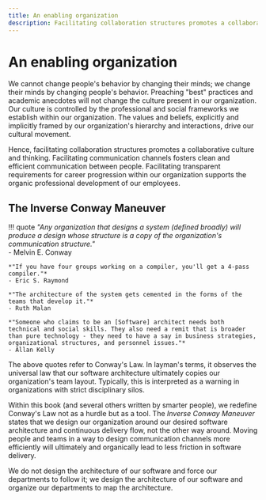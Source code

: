 ```yaml
---
title: An enabling organization
description: Facilitating collaboration structures promotes a collaborative culture and thinking. Facilitating communication channels fosters clean and efficient communication between people.
---
```


# An enabling organization

We cannot change people's behavior by changing their minds; we change their minds by changing people's behavior. Preaching "best" practices and academic anecdotes will not change the culture present in our organization. Our culture is controlled by the professional and social frameworks we establish within our organization. The values and beliefs, explicitly and implicitly framed by our organization's hierarchy and interactions, drive our cultural movement.

Hence, facilitating collaboration structures promotes a collaborative culture and thinking. Facilitating communication channels fosters clean and efficient communication between people. Facilitating transparent requirements for career progression within our organization supports the organic professional development of our employees.

## The Inverse Conway Maneuver

!!! quote
    *"Any organization that designs a system (defined broadly) will produce a design whose structure is a copy of the organization's communication structure."*  
    - Melvin E. Conway

    *"If you have four groups working on a compiler, you'll get a 4-pass compiler."*  
    - Eric S. Raymond

    *"The architecture of the system gets cemented in the forms of the teams that develop it."*  
    - Ruth Malan

    *"Someone who claims to be an [Software] architect needs both technical and social skills. They also need a remit that is broader than pure technology - they need to have a say in business strategies, organizational structures, and personnel issues."*  
    - Allan Kelly

The above quotes refer to Conway's Law. In layman's terms, it observes the universal law that our software architecture ultimately copies our organization's team layout. Typically, this is interpreted as a warning in organizations with strict disciplinary silos.

Within this book (and several others written by smarter people), we redefine Conway's Law not as a hurdle but as a tool. The *Inverse Conway Maneuver* states that we design our organization around our desired software architecture and continuous delivery flow, not the other way around. Moving people and teams in a way to design communication channels more efficiently will ultimately and organically lead to less friction in software delivery.

We do not design the architecture of our software and force our departments to follow it; we design the architecture of our software and organize our departments to map the architecture.
